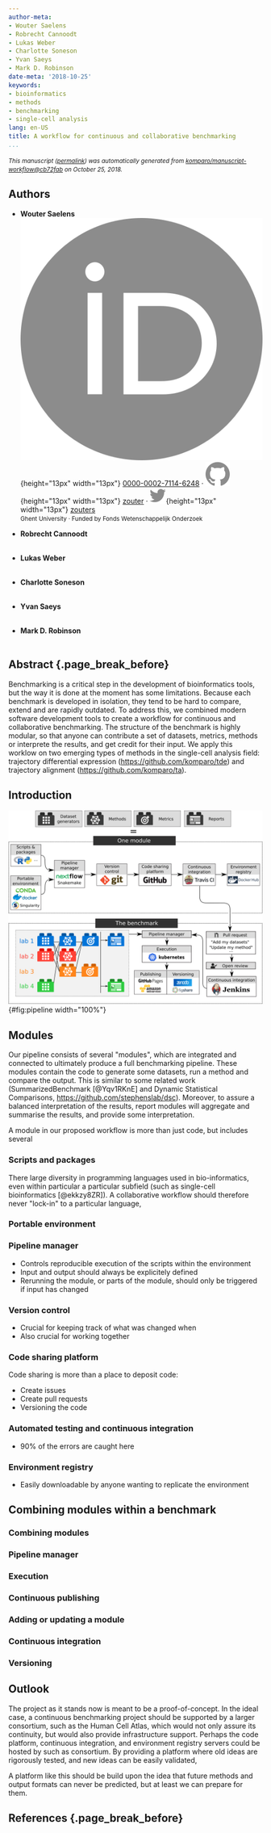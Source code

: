 ```yaml
---
author-meta:
- Wouter Saelens
- Robrecht Cannoodt
- Lukas Weber
- Charlotte Soneson
- Yvan Saeys
- Mark D. Robinson
date-meta: '2018-10-25'
keywords:
- bioinformatics
- methods
- benchmarking
- single-cell analysis
lang: en-US
title: A workflow for continuous and collaborative benchmarking
...
```







<small><em>
This manuscript
([permalink](https://komparo.github.io/manuscript-workflow/v/cb72fabb97e971784b57bac4a44f506399144783/))
was automatically generated
from [komparo/manuscript-workflow@cb72fab](https://github.com/komparo/manuscript-workflow/tree/cb72fabb97e971784b57bac4a44f506399144783)
on October 25, 2018.
</em></small>

## Authors



+ **Wouter Saelens**<br>
    ![ORCID icon](images/orcid.svg){height="13px" width="13px"}
    [0000-0002-7114-6248](https://orcid.org/0000-0002-7114-6248)
    · ![GitHub icon](images/github.svg){height="13px" width="13px"}
    [zouter](https://github.com/zouter)
    · ![Twitter icon](images/twitter.svg){height="13px" width="13px"}
    [zouters](https://twitter.com/zouters)<br>
  <small>
     Ghent University
     · Funded by Fonds Wetenschappelijk Onderzoek
  </small>

+ **Robrecht Cannoodt**<br><br>
  <small>
  </small>

+ **Lukas Weber**<br><br>
  <small>
  </small>

+ **Charlotte Soneson**<br><br>
  <small>
  </small>

+ **Yvan Saeys**<br><br>
  <small>
  </small>

+ **Mark D. Robinson**<br><br>
  <small>
  </small>



## Abstract {.page_break_before}

Benchmarking is a critical step in the development of bioinformatics tools, but the way it is done at the moment has some limitations. Because each benchmark is developed in isolation, they tend to be hard to compare, extend and are rapidly outdated. To address this, we combined modern software development tools to create a workflow for continuous and collaborative benchmarking. The structure of the benchmark is highly modular, so that anyone can contribute a set of datasets, metrics, methods or interprete the results, and get credit for their input. We apply this worklow on two emerging types of methods in the single-cell analysis field: trajectory differential expression (https://github.com/komparo/tde) and trajectory alignment (https://github.com/komparo/ta).


## Introduction

![The pipeline.](images/pipeline.png){#fig:pipeline width="100%"}


## Modules

Our pipeline consists of several "modules", which are integrated and connected to ultimately produce a full benchmarking pipeline. These modules contain the code to generate some datasets, run a method and compare the output. This is similar to some related work (SummarizedBenchmark [@Yqv1RKnE] and Dynamic Statistical Comparisons, https://github.com/stephenslab/dsc). Moreover, to assure a balanced interpretation of the results, report modules will aggregate and summarise the results, and provide some interpretation.

A module in our proposed workflow is more than just code, but includes several 

### Scripts and packages

There large diversity in programming languages used in bio-informatics, even within particular a particular subfield (such as single-cell bioinformatics [@ekkzy8ZR]). A collaborative workflow should therefore never "lock-in" to a particular language, 

### Portable environment

### Pipeline manager

- Controls reproducible execution of the scripts within the environment
- Input and output should always be explicitely defined
- Rerunning the module, or parts of the module, should only be triggered if input has changed

### Version control

- Crucial for keeping track of what was changed when
- Also crucial for working together

### Code sharing platform

Code sharing is more than a place to deposit code:
- Create issues
- Create pull requests
- Versioning the code

### Automated testing and continuous integration

- 90% of the errors are caught here

### Environment registry

- Easily downloadable by anyone wanting to replicate the environment


## Combining modules within a benchmark

### Combining modules

### Pipeline manager

### Execution

### Continuous publishing

### Adding or updating a module

### Continuous integration

### Versioning


## Outlook

The project as it stands now is meant to be a proof-of-concept. In the ideal case, a continuous benchmarking project should be supported by a larger consortium, such as the Human Cell Atlas, which would not only assure its continuity, but would also provide infrastructure support. Perhaps the code platform, continuous integration, and environment registry servers could be hosted by such as consortium. By providing a platform where old ideas are rigorously tested, and new ideas can be easily validated, 

A platform like this should be build upon the idea that future methods and output formats can never be predicted, but at least we can prepare for them.


## References {.page_break_before}

<!-- Explicitly insert bibliography here -->
<div id="refs"></div>
